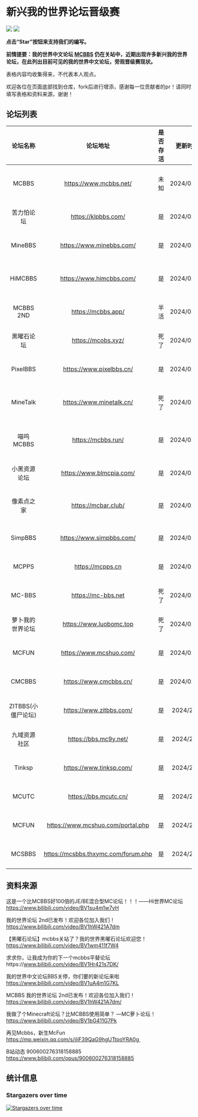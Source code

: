 # 新兴我的世界论坛晋级赛
![](https://img.shields.io/badge/license-CC--BY--SA--4.0-green) ![](https://img.shields.io/github/stars/LYOfficial/BBSPK)

**点击“Star”按钮来支持我们的编写。**

**前情提要：我的世界中文论坛 [MCBBS](https://www.mcbbs.net/) 仍在关站中，近期出现许多新兴我的世界论坛，在此列出目前可见的我的世界中文论坛，旁观晋级赛现状。**

表格内容均收集得来，不代表本人观点。

欢迎各位在页面底部找到仓库，fork后进行增添，感谢每一位贡献者的pr！请同时填写表格和资料来源，谢谢！

## 论坛列表

| 论坛名称 | 论坛地址 | 是否存活 | 更新时间 | 备注 |
|:----------: | :----------: | :-----------:  | :-----------:  |------------ |
|MCBBS|https://www.mcbbs.net/|未知|2024/02/27|直属B站的我的世界中文论坛|
| 苦力怕论坛 | https://klpbbs.com/ | 是 | 2024/02/27 | 主营基岩版的苦力怕论坛 |
| MineBBS | https://www.minebbs.com/ | 是 | 2024/02/27 | 私人论坛，主营基岩版 |
| HiMCBBS | https://www.himcbbs.com/ | 是 | 2024/02/28 | 私人论坛，多分区，后期考虑备案 |
| MCBBS 2ND | https://mcbbs.app/ | 半活 | 2024/02/27 | 私人论坛，加载很慢 |
| 黑曜石论坛 | https://mcobs.xyz/ | 死了 | 2024/02/27 | 私人论坛，无法加载 |
| PixelBBS | https://www.pixelbbs.cn/ | 是 | 2024/02/27 | 私人论坛，收费服务 |
| MineTalk | https://www.minetalk.cn/ | 死了 | 2024/02/27 | 私人论坛，五百元卖数据库 |
| 喵呜MCBBS |    https://mcbbs.run/    | 是 | 2024/02/27 | 画了个圈的论坛，未公安网备 |
| 小黑资源论坛 | https://www.blmcpia.com/ | 是 | 2024/02/27 | 私人论坛，未备案 |
| 像素点之家 |   https://mcbar.club/    | 是 | 2024/02/27 | 百度minecraft吧的替代品 |
| SimpBBS | https://www.simpbbs.com/ | 是 | 2024/02/27 | 私人论坛，未备案 |
| MCPPS | https://mcpps.cn | 是 | 2024/02/27 | 私人论坛，已备案 |
| MC-BBS | https://mc-bbs.net | 死了 | 2024/02/28 | 私人论坛，情况不明 |
| 萝卜我的世界论坛 | https://www.luobomc.top | 死了 | 2024/02/27 | 私人论坛，无法加载 |
| MCFUN | https://www.mcshuo.com/ | 是 | 2024/02/27 | 企业备案，未公安网备 |
| CMCBBS | https://www.cmcbbs.cn/ | 是 | 2024/02/28 | 私人论坛，未备案 |
| ZITBBS(小僵尸论坛) | https://www.zitbbs.com/ | 是 | 2024/2/28 | 私人论坛，未备案 |
| 九域资源社区 | https://bbs.mc9y.net/ | 是 | 2024/2/28 | 私人论坛，已备案 |
| Tinksp | https://www.tinksp.com/ | 是 | 2024/2/28 | 私人论坛，未备案 |
| MCUTC | https://bbs.mcutc.cn/ | 是 | 2024/2/28 | 私人论坛，已备案 |
| MCFUN | https://www.mcshuo.com/portal.php | 是 | 2024/2/28 | 私人论坛，未备案 |
| MCSBBS | https://mcsbbs.thxymc.com/forum.php | 是 | 2024/2/28 | 私人论坛，已备案 |

## 资料来源

这是一个比MCBBS好100倍的JE/BE混合型MC论坛！！！——Hi世界MC论坛 https://www.bilibili.com/video/BV1su4m1w7vH

我的世界论坛 2nd已发布！欢迎各位加入我们！https://www.bilibili.com/video/BV1hW421A7dm

【黑曜石论坛】mcbbs关站了？我的世界黑曜石论坛欢迎您！https://www.bilibili.com/video/BV1wm411f7W4

求求你，让我成为你的下一个mcbbs平替论坛https://www.bilibili.com/video/BV1Hr421s7DK/

我的世界中文论坛BBS关停，你们要的新论坛来啦 https://www.bilibili.com/video/BV1uA4m1G7KL

MCBBS 我的世界论坛 2nd已发布！欢迎各位加入我们！https://www.bilibili.com/video/BV1hW421A7dm/


我做了个Minecraft论坛？比MCBBS使用简单？ —MC萝卜论坛！https://www.bilibili.com/video/BV1bG411G7Pk

再见Mcbbs，新生McFun https://mp.weixin.qq.com/s/jIiF39QaG9hgUTtpoYRA0g 

B站动态 900600276318158885 https://www.bilibili.com/opus/900600276318158885



## 统计信息

### Stargazers over time
[![Stargazers over time](https://starchart.cc/LYOfficial/BBSPK.svg)](https://starchart.cc/LYOfficial/MinecraftPlayGuide)
